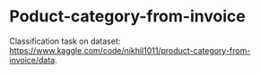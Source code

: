 # Poduct-category-from-invoice
Classification task on dataset: https://www.kaggle.com/code/nikhil1011/product-category-from-invoice/data.
